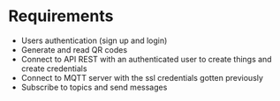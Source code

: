 
# Requirements
* Users authentication (sign up and login)
* Generate and read QR codes
* Connect to API REST with an authenticated user to create things and create credentials
* Connect to MQTT server with the ssl credentials gotten previously
* Subscribe to topics and send messages
